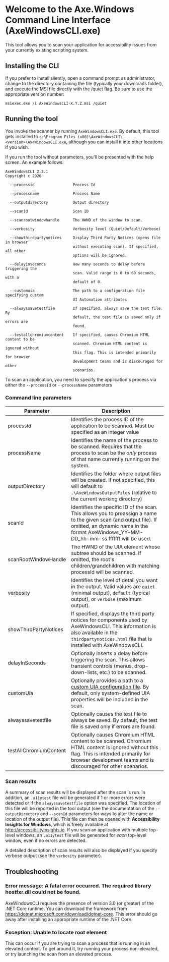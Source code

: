 ﻿# Welcome to the Axe.Windows Command Line Interface (AxeWindowsCLI.exe)

This tool allows you to scan your application for accessibility issues from your currently existing scripting system.

## Installing the CLI

If you prefer to install silently, open a command prompt as administrator, change to the directory containing the file (typically your downloads folder), and execute the MSI file directly with the /quiet flag. Be sure to use the appropriate version number:

```
msiexec.exe /i AxeWindowsCLI-X.Y.Z.msi /quiet
```

## Running the tool
You invoke the scanner by running `AxeWindowsCLI.exe`. By default, this tool gets installed to `c:\Program Files (x86)\AxeWindowsCLI\<version>\AxeWindowsCLI.exe`, although you can install it into other locations if you wish.

If you run the tool without parameters, you'll be presented with the help screen. An example follows:

```
AxeWindowsCLI 2.3.1
Copyright c 2020

  --processid                 Process Id

  --processname               Process Name

  --outputdirectory           Output directory

  --scanid                    Scan ID

  --scanrootwindowhandle      The HWND of the window to scan.

  --verbosity                 Verbosity level (Quiet/Default/Verbose)

  --showthirdpartynotices     Display Third Party Notices (opens file in browser
                              without executing scan). If specified, all other
                              options will be ignored.

  --delayinseconds            How many seconds to delay before triggering the
                              scan. Valid range is 0 to 60 seconds, with a
                              default of 0.

  --customuia                 The path to a configuration file specifying custom
                              UI Automation attributes

  --alwayssavetestfile        If specified, always save the test file. By
                              default, the test file is saved only if errors are
                              found.

  --testallchromiumcontent    If specified, causes Chromium HTML content to be
                              scanned. Chromium HTML content is ignored without
                              this flag. This is intended primarily for browser
                              development teams and is discouraged for other
                              scenarios.
```

To scan an application, you need to specify the application's process via either the `--processId` or `--processName` parameters

### Command line parameters

Parameter|Description
---|---
processId|Identifies the process ID of the application to be scanned. Must be specified as an integer value
processName|Identifies the name of the process to be scanned. Requires that the process to scan be the _only_ process of that name currently running on the system.
outputDirectory|Identifies the folder where output files will be created. If not specified, this will default to `.\AxeWindowsOutputFiles` (relative to the current working directory)
scanId|Identifies the specific ID of the scan. This allows you to preassign a name to the given scan (and output file). If omitted, an dynamic name in the format AxeWindows_YY-MM-DD_hh-mm-ss.fffffff will be used.
scanRootWindowHandle|The HWND of the UIA element whose subtree should be scanned.  If omitted, the root's children/grandchildren with matching processId will be scanned.
verbosity|Identifies the level of detail you want in the output. Valid values are `quiet` (minimal output), `default` (typical output), or `verbose` (maximum output).
showThirdPartyNotices|If specified, displays the third party notices for components used by AxeWindowsCLI. This information is also available in the `thirdpartynotices.html` file that is installed with AxeWindowsCLI.
delayInSeconds|Optionally inserts a delay before triggering the scan. This allows transient controls (menus, drop-down-lists, etc.) to be scanned.
customUia|Optionally provides a path to a [custom UIA configuration file](../../docs/CustomUIA.md). By default, only system-defined UIA properties will be included in the scan.
alwayssavetestfile|Optionally causes the test file to always be saved. By default, the test file is saved only if errors are found.
testAllChromiumContent|Optionally causes Chromium HTML content to be scanned. Chromium HTML content is ignored without this flag. This is intended primarily for browser development teams and is discouraged for other scenarios.

### Scan results
A summary of scan results will be displayed after the scan is run. In addition, an `.a11ytest` file will be generated if 1 or more errors were detected or if the `alwayssavetestfile` option was specified. The location of this file will be reported in the tool output (see the documentation of the `--outputDirectory` and `--scanId` parameters for ways to alter the name or location of the output file). This file can then be opened with **Accessibility Insights for Windows**, which is freely available at http://accessibilityinsights.io. If you scan an application with multiple top-level windows, an `.a11ytest` file will be generated for _each_ top-level window, even if no errors are detected.

A detailed description of scan results will also be displayed if you specify verbose output (see the `verbosity` parameter).

## Troubleshooting

### Error message: A fatal error occurred. The required library hostfxr.dll could not be found.
AxeWindowsCLI requires the presence of version 3.0 (or greater) of the .NET Core runtime. You can download the framework from https://dotnet.microsoft.com/download/dotnet-core. This error should go away after installing an appropriate runtime of the .NET Core.

### Exception: Unable to locate root element
This can occur if you are trying to scan a process that is running in an elevated context. To get around it, try running your process non-elevated, or try launching the scan from an elevated process.
